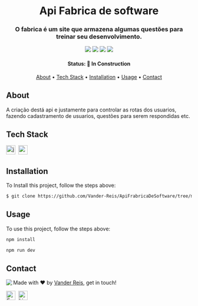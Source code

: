 <h1 align="center">
	Api Fabrica de software
</h1>

<h3 align="center">
	O fabrica é um site que armazena algumas questões para treinar seu desenvolvimento.
</h3>

<p align="center">
	<img src="https://img.shields.io/badge/PRs-welcome-brightgreen.svg?style=flat-square"/>
	<img src="https://img.shields.io/github/repo-size/Vander-Reis/ApiFrabricaDeSoftware?color=green"/>
	<img src="https://img.shields.io/github/last-commit/Vander-Reis/ApiFrabricaDeSoftware?color=green"/>
	<img src="https://img.shields.io/github/languages/count/Vander-Reis/ApiFrabricaDeSoftware?color=green"/>
</p>

<h4 align="center">
	Status: 🚧 In Construction
</h4>

<p align="center">
	<a href="#about">About</a> •
	<a href="#tech-stack">Tech Stack</a> •
	<a href="#installation">Installation</a> •
	<a href="#usage">Usage</a> • 
	<a href="#contact">Contact</a> 
</p>

## About
A criação destá api e justamente para controlar as rotas dos usuarios, fazendo cadastramento de usuarios, questões para serem respondidas etc.

## Tech Stack
<img src="https://img.shields.io/badge/Javascript-05122A?style=flat&logo=javascript" alt="javascript Badge" height="25">&nbsp;
<img src="https://img.shields.io/badge/Nodejs-05122A?style=flat&logo=node.js" alt="nodejs Badge" height="25">&nbsp;

## Installation
To Install this project, follow the steps above:
```bash
$ git clone https://github.com/Vander-Reis/ApiFrabricaDeSoftware/tree/main/src/Controllers
```

## Usage
To use this project, follow the steps above:
```bash
npm install

npm run dev
```

## Contact
<img align="left" src="https://avatars.githubusercontent.com/Vander-Reis?size=100">

Made with ❤️ by [Vander Reis](https://github.com/Vander-Reis), get in touch!

<a href="mailto:vanderreis2017@outlook.com" target="_blank"><img src="https://img.shields.io/badge/Email-D14836?style=flat&logo=gmail&logoColor=white" alt="Email Badge" height="25"></a>&nbsp;
<a href="https://www.linkedin.com/in/vander-reis-044163201/" target="_blank"><img src="https://img.shields.io/badge/Linkedin-0077B5?style=flat&logo=linkedin&logoColor=white" alt="LinkedIn Badge" height="25"></a>&nbsp;

<br clear="left"/>
